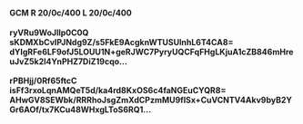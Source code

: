 #### GCM R 20/0c/400 L 20/0c/400
**ryVRu9WoJllp0C0Q**<br/>**sKDMXbCvIPJNdg9Z/s5FkE9AcgknWTUSUlnhL6T4CA8=**<br/>**dYIgRFe6LF9ofJ5LOUU1N+geRJWC7PyryUQCFqFHgLKjuA1cZB846mHreuJvZ5k2l4YnPHZ7DiZ19cqo...**<br/><br/>
**rPBHjj/0Rf65ftcC**<br/>**isFf3rxoLqnAMQeT5d/ka4rd8KxOS6c4faNGEuCYQR8=**<br/>**AHwGV8SEWbk/RRRhoJsgZmXdCPzmMU9flSx+CuVCNTV4Akv9byB2YGr6AOf/tx7KCu48WHxgLToS6RQ1...**